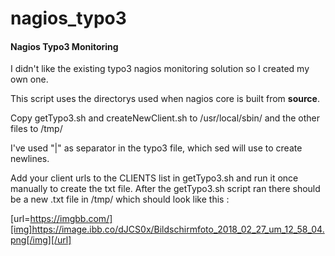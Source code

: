 # nagios_typo3
#### Nagios Typo3 Monitoring



I didn't like the existing typo3 nagios monitoring solution so I created my own one.



This script uses the directorys used when nagios core is built from **source**.



Copy getTypo3.sh and createNewClient.sh to /usr/local/sbin/ and the other files to /tmp/



I've used "|" as separator in the typo3 file, which sed will use to create newlines. 

Add your client urls to the CLIENTS list in getTypo3.sh and run it once manually to create the txt file. After the getTypo3.sh script ran there should be a new .txt file in /tmp/ which should look like this : 

[url=https://imgbb.com/][img]https://image.ibb.co/dJCS0x/Bildschirmfoto_2018_02_27_um_12_58_04.png[/img][/url]



